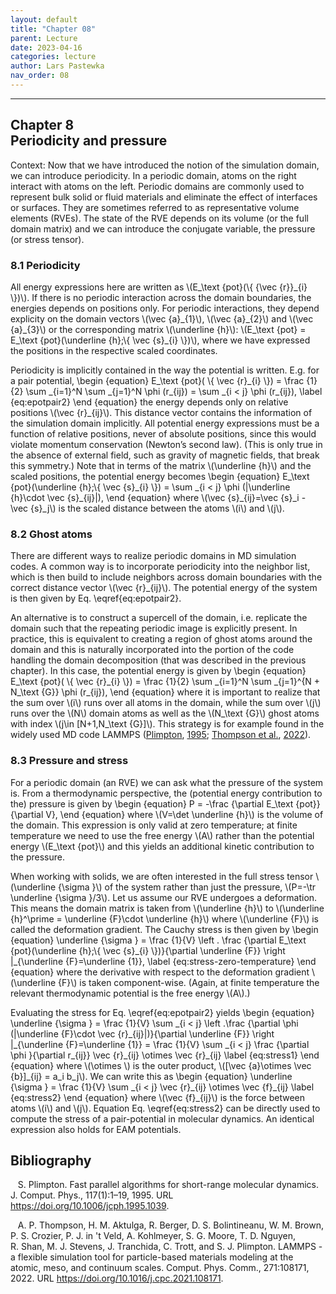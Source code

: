```yaml
---
layout: default
title: "Chapter 08"
parent: Lecture
date: 2023-04-16
categories: lecture
author: Lars Pastewka
nav_order: 08
---
```

---

<h2 class='chapterHead'><span class='titlemark'>Chapter 8</span><br />
<a id='x1-10008'></a>Periodicity and pressure</h2>
<div class='framedenv' id='shaded*-1'><!--    l. 3    -->
<p class='noindent'><span class='underline'><span class='cmbx-12'>Context:</span></span> Now that we have introduced the notion of the simulation domain, we can introduce <span class='cmti-12'>periodicity</span>. In a periodic domain, atoms on the right interact with atoms on the left. Periodic domains are commonly used to represent bulk solid or fluid materials and eliminate the effect of interfaces or surfaces. They are sometimes referred to as <span class='cmti-12'>representative volume elements
(RVEs)</span>. The state of the RVE depends on its volume (or the full domain matrix) and we can introduce the conjugate variable, the pressure (or stress tensor).</p>
</div>
<h3 class='sectionHead'><span class='titlemark'>8.1</span> <a id='x1-20008.1'></a>Periodicity</h3>
<!--    l. 9    -->
<p class='noindent'>All energy expressions here are written as \(E_\text {pot}(\{ {\vec {r}}_{i} \})\). If there is no periodic interaction across the domain boundaries, the energies depends on positions only. For periodic interactions, they depend explicity on the domain vectors \(\vec {a}_{1}\), \(\vec {a}_{2}\) and \(\vec {a}_{3}\) or the corresponding matrix \(\underline {h}\): \(E_\text {pot} = E_\text {pot}(\underline {h};\{ \vec {s}_{i} \})\), where we have expressed the positions in the respective
scaled coordinates.</p>
<!--    l. 14    -->
<p class='indent'>Periodicity is implicitly contained in the way the potential is written. E.g. for a pair potential, \begin {equation} E_\text {pot}( \{ \vec {r}_{i} \}) = \frac {1}{2} \sum _{i=1}^N \sum _{j=1}^N \phi (r_{ij}) = \sum _{i &lt; j} \phi (r_{ij}), \label {eq:epotpair2} \end {equation}<a id='x1-2001r1'></a> the energy depends only on relative positions \(\vec {r}_{ij}\). This distance vector contains the information of the simulation domain implicitly. All potential energy expressions must be
a function of relative positions, never of absolute positions, since this would violate momentum conservation (Newton’s second law). (This is only true in the absence of external field, such as gravity of magnetic fields, that break this symmetry.) Note that in terms of the matrix \(\underline {h}\) and the scaled positions, the potential energy becomes \begin {equation} E_\text {pot}(\underline {h};\{ \vec {s}_{i} \}) = \sum _{i &lt; j} \phi (|\underline {h}\cdot \vec {s}_{ij}|), \end {equation}<a id='x1-2002r2'></a> where \(\vec {s}_{ij}=\vec {s}_i - \vec {s}_j\) is the scaled distance between the atoms \(i\) and \(j\).</p>
<!--    l. 25    -->
<p class='noindent'></p>
<h3 class='sectionHead'><span class='titlemark'>8.2</span> <a id='x1-30008.2'></a>Ghost atoms</h3>
<!--    l. 27    -->
<p class='noindent'>There are different ways to realize periodic domains in MD simulation codes. A common way is to incorporate periodicity into the neighbor list, which is then build to include neighbors across domain boundaries with the correct distance vector \(\vec {r}_{ij}\). The potential energy of the system is then given by Eq. \eqref{eq:epotpair2}.</p>
<!--    l. 29    -->
<p class='indent'>An alternative is to construct a supercell of the domain, i.e. replicate the domain such that the repeating periodic image is explicitly present. In practice, this is equivalent to creating a region of ghost atoms around the domain and this is naturally incorporated into the portion of the code handling the domain decomposition (that was described in the previous chapter). In this case, the potential energy is given by \begin {equation} E_\text {pot}( \{ \vec {r}_{i} \}) = \frac {1}{2}
\sum _{i=1}^N \sum _{j=1}^{N + N_\text {G}} \phi (r_{ij}), \end {equation}<a id='x1-3001r3'></a> where it is important to realize that the sum over \(i\) runs over all atoms in the domain, while the sum over \(j\) runs over the \(N\) domain atoms as well as the \(N_\text {G}\) ghost atoms with index \(j\in [N+1,N_\text {G}]\). This strategy is for example found in the widely used MD code <span class='cmcsc-10x-x-120'>LAMMPS</span> (<a href='#Xplimpton_fast_1995'>Plimpton</a>, <a href='#Xplimpton_fast_1995'>1995</a>; <a href='#XThompson2022-qg'>Thompson et al.</a>, <a href='#XThompson2022-qg'>2022</a>).</p>
<!--    l. 35    -->
<p class='noindent'></p>
<h3 class='sectionHead'><span class='titlemark'>8.3</span> <a id='x1-40008.3'></a>Pressure and stress</h3>
<!--    l. 37    -->
<p class='noindent'>For a periodic domain (an RVE) we can ask what the pressure of the system is. From a thermodynamic perspective, the (potential energy contribution to the) pressure is given by \begin {equation} P = -\frac {\partial E_\text {pot}}{\partial V}, \end {equation}<a id='x1-4001r4'></a> where \(V=\det \underline {h}\) is the volume of the domain. This expression is only valid at zero temperature; at finite temperature we need to use the free energy \(A\) rather than the potential energy
\(E_\text {pot}\) and this yields an additional kinetic contribution to the pressure.</p>
<!--    l. 43    -->
<p class='indent'>When working with solids, we are often interested in the full stress tensor \(\underline {\sigma }\) of the system rather than just the pressure, \(P=-\tr \underline {\sigma }/3\). Let us assume our RVE undergoes a deformation. This means the domain matrix is taken from \(\underline {h}\) to \(\underline {h}^\prime = \underline {F}\cdot \underline {h}\) where \(\underline {F}\) is called the <span class='cmti-12'>deformation gradient</span>. The Cauchy stress is then given by \begin
{equation} \underline {\sigma } = \frac {1}{V} \left . \frac {\partial E_\text {pot}(\underline {h};\{ \vec {s}_{i} \})}{\partial \underline {F}} \right |_{\underline {F}=\underline {1}}, \label {eq:stress-zero-temperature} \end {equation}<a id='x1-4002r5'></a> where the derivative with respect to the deformation gradient \(\underline {F}\) is taken component-wise. (Again, at finite temperature the relevant thermodynamic potential is the free energy \(A\).)</p>
<!--    l. 51    -->
<p class='indent'>Evaluating the stress for Eq. \eqref{eq:epotpair2} yields \begin {equation} \underline {\sigma } = \frac {1}{V} \sum _{i &lt; j} \left .\frac {\partial \phi (|\underline {F}\cdot \vec {r}_{ij}|)}{\partial \underline {F}} \right |_{\underline {F}=\underline {1}} = \frac {1}{V} \sum _{i &lt; j} \frac {\partial \phi }{\partial r_{ij}} \vec {r}_{ij} \otimes \vec {r}_{ij} \label {eq:stress1} \end {equation}<a id='x1-4003r6'></a> where \(\otimes \) is the outer product, \([\vec {a}\otimes
\vec {b}]_{ij} = a_i b_j\). We can write this as \begin {equation} \underline {\sigma } = \frac {1}{V} \sum _{i &lt; j} \vec {r}_{ij} \otimes \vec {f}_{ij} \label {eq:stress2} \end {equation}<a id='x1-4004r7'></a> where \(\vec {f}_{ij}\) is the force between atoms \(i\) and \(j\). Equation Eq. \eqref{eq:stress2} can be directly used to compute the stress of a pair-potential in molecular dynamics. An identical expression also holds for EAM potentials.</p>
<h2 class='likechapterHead'><a id='x1-5000'></a>Bibliography</h2>
<div class='thebibliography'>
<p class='bibitem'><span class='biblabel'><a id='Xplimpton_fast_1995'></a><span class='bibsp'>   </span></span>S. Plimpton. Fast parallel algorithms for short-range molecular dynamics. <span class='cmti-12'>J. Comput. Phys.</span>, 117(1):1–19, 1995. URL <a class='url' href='https://doi.org/10.1006/jcph.1995.1039'><span class='cmtt-12'>https://doi.org/10.1006/jcph.1995.1039</span></a>.</p>
<p class='bibitem'><span class='biblabel'><a id='XThompson2022-qg'></a><span class='bibsp'>   </span></span>A. P. Thompson, H. M. Aktulga, R. Berger, D. S. Bolintineanu, W. M. Brown, P. S. Crozier, P. J. in <span class='tcrm-1200'>'</span>t Veld, A. Kohlmeyer, S. G. Moore, T. D. Nguyen, R. Shan, M. J. Stevens, J. Tranchida, C. Trott, and S. J. Plimpton. LAMMPS - a flexible simulation tool for particle-based
materials modeling at the atomic, meso, and continuum scales. <span class='cmti-12'>Comput. Phys. Comm.</span>, 271:108171, 2022. URL <a class='url' href='https://doi.org/10.1016/j.cpc.2021.108171'><span class='cmtt-12'>https://doi.org/10.1016/j.cpc.2021.108171</span></a>.</p>
</div>
